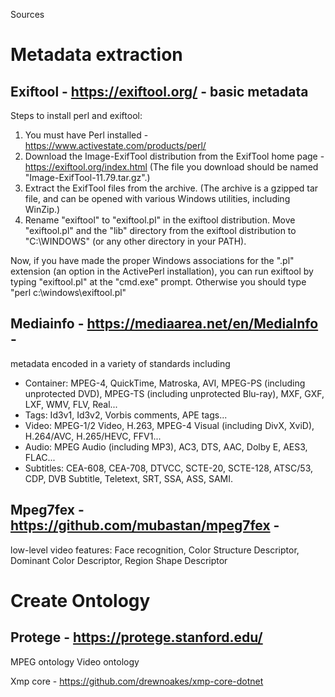 Sources 
# Metadata extraction
## Exiftool - https://exiftool.org/ - basic metadata

Steps to install perl and exiftool:  
1. You must have Perl installed - https://www.activestate.com/products/perl/
2. Download the Image-ExifTool distribution from the ExifTool home page - https://exiftool.org/index.html
    (The file you download should be named "Image-ExifTool-11.79.tar.gz".)
3. Extract the ExifTool files from the archive.
    (The archive is a gzipped tar file, and can be opened with various Windows utilities, including WinZip.)
4. Rename "exiftool" to "exiftool.pl" in the exiftool distribution.
    Move "exiftool.pl" and the "lib" directory from the exiftool distribution to "C:\WINDOWS" (or any other directory in your PATH).

Now, if you have made the proper Windows associations for the ".pl" extension (an option in the ActivePerl installation), you can run exiftool by typing "exiftool.pl" at the "cmd.exe" prompt. Otherwise you should type "perl c:\windows\exiftool.pl"
  
## Mediainfo - https://mediaarea.net/en/MediaInfo - 
metadata encoded in a variety of standards including 

* Container: MPEG-4, QuickTime, Matroska, AVI, MPEG-PS (including unprotected DVD), MPEG-TS (including unprotected Blu-ray), MXF, GXF, LXF, WMV, FLV, Real...
* Tags: Id3v1, Id3v2, Vorbis comments, APE tags...
* Video: MPEG-1/2 Video, H.263, MPEG-4 Visual (including DivX, XviD), H.264/AVC, H.265/HEVC, FFV1...
* Audio: MPEG Audio (including MP3), AC3, DTS, AAC, Dolby E, AES3, FLAC...
* Subtitles: CEA-608, CEA-708, DTVCC, SCTE-20, SCTE-128, ATSC/53, CDP, DVB Subtitle, Teletext, SRT, SSA, ASS, SAMI.
 
## Mpeg7fex - https://github.com/mubastan/mpeg7fex - 
low-level video features: Face recognition, Color Structure Descriptor, Dominant Color Descriptor, Region Shape Descriptor 

# Create Ontology 
## Protege - https://protege.stanford.edu/ 
MPEG ontology 
Video ontology




Xmp core - https://github.com/drewnoakes/xmp-core-dotnet 



